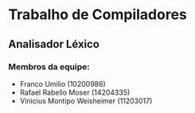 # Trabalho de Compiladores

## Analisador Léxico

### Membros da equipe:

 - Franco Umilio (10200986)
 - Rafael Rabello Moser (14204335)
 - Vinicius Montipo Weisheimer (11203017)